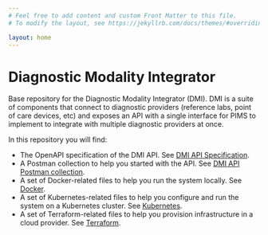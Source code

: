 ```yaml
---
# Feel free to add content and custom Front Matter to this file.
# To modify the layout, see https://jekyllrb.com/docs/themes/#overriding-theme-defaults

layout: home
---
```


# Diagnostic Modality Integrator

Base repository for the Diagnostic Modality Integrator (DMI). DMI is a suite of components that connect to diagnostic providers (reference labs, point of care devices, etc) and exposes an API with a single interface for PIMS to implement to integrate with multiple diagnostic providers at once.

In this repository you will find:
- The OpenAPI specification of the DMI API. See [DMI API Specification](../spec/README.md).
- A Postman collection to help you started with the API. See [DMI API Postman collection](../postman/README.md).
- A set of Docker-related files to help you run the system locally. See [Docker](../docker/README.md).
- A set of Kubernetes-related files to help you configure and run the system on a Kubernetes cluster. See [Kubernetes](../kubernetes/README.md).
- A set of Terraform-related files to help you provision infrastructure in a cloud provider. See [Terraform](../terraform/README.md).
